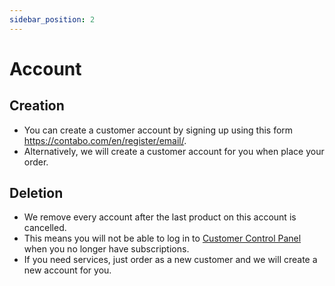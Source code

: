 ```yaml
---
sidebar_position: 2
---
```


# Account
## Creation
* You can create a customer account by signing up using this form <https://contabo.com/en/register/email/>.
* Alternatively, we will create a customer account for you when place your order.
## Deletion
* We remove every account after the last product on this account is cancelled.
* This means you will not be able to log in to [Customer Control Panel](https://my.contabo.com/) when you no longer have subscriptions.
* If you need services, just order as a new customer and we will create a new account for you.
